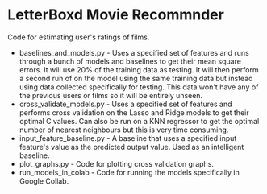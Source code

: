 # LetterBoxd Movie Recommnder
Code for estimating user's ratings of films.

* baselines_and_models.py - Uses a specified set of features and runs through a bunch of models and baselines to get their mean square errors. It will use 20% of the training data as testing. It will then perform a second run of on the model using the same training data but instead using data collected specifically for testing. This data won't have any of the previous users or films so it will be entirely unseen.
* cross_validate_models.py - Uses a specified set of features and performs cross validation on the Lasso and Ridge models to get their optimal C values. Can also be run on a KNN regressor to get the optimal number of nearest neighbours but this is very time consuming.
* input_feature_baseline.py - A baseline that uses a specified input feature's value as the predicted output value. Used as an intelligent baseline.
* plot_graphs.py - Code for plotting cross validation graphs.
* run_models_in_colab - Code for running the models specifically in Google Collab.
